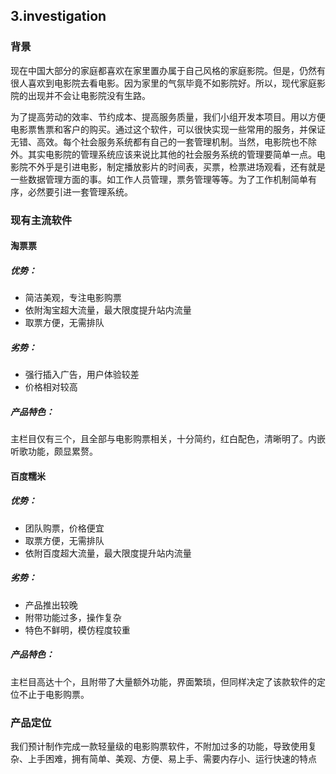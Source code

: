 ## 3.investigation
### 背景
现在中国大部分的家庭都喜欢在家里置办属于自己风格的家庭影院。但是，仍然有很人喜欢到电影院去看电影。因为家里的气氛毕竟不如影院好。所以，现代家庭影院的出现并不会让电影院没有生路。

为了提高劳动的效率、节约成本、提高服务质量，我们小组开发本项目。用以方便电影票售票和客户的购买。通过这个软件，可以很快实现一些常用的服务，并保证无错、高效。每个社会服务系统都有自己的一套管理机制。当然，电影院也不除外。其实电影院的管理系统应该来说比其他的社会服务系统的管理要简单一点。电影院不外乎是引进电影，制定播放影片的时间表，买票，检票进场观看，还有就是一些数据管理方面的事。如工作人员管理，票务管理等等。为了工作机制简单有序，必然要引进一套管理系统。

### 现有主流软件

#### 淘票票
##### 优势：
- 简洁美观，专注电影购票
- 依附淘宝超大流量，最大限度提升站内流量
- 取票方便，无需排队
##### 劣势：
- 强行插入广告，用户体验较差
- 价格相对较高
##### 产品特色：
主栏目仅有三个，且全部与电影购票相关，十分简约，红白配色，清晰明了。内嵌听歌功能，颇显累赘。

#### 百度糯米
##### 优势：
- 团队购票，价格便宜
- 取票方便，无需排队
- 依附百度超大流量，最大限度提升站内流量
##### 劣势：
- 产品推出较晚
- 附带功能过多，操作复杂
- 特色不鲜明，模仿程度较重
##### 产品特色：
主栏目高达十个，且附带了大量额外功能，界面繁琐，但同样决定了该款软件的定位不止于电影购票。

### 产品定位
我们预计制作完成一款轻量级的电影购票软件，不附加过多的功能，导致使用复杂、上手困难，拥有简单、美观、方便、易上手、需要内存小、运行快速的特点
